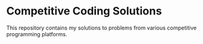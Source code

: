 # Competitive Coding Solutions

This repository contains my solutions to problems from various competitive programming platforms. 